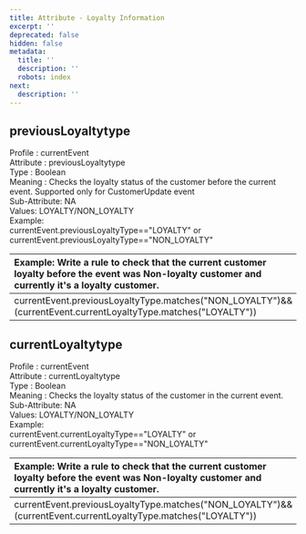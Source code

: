 ```yaml
---
title: Attribute - Loyalty Information
excerpt: ''
deprecated: false
hidden: false
metadata:
  title: ''
  description: ''
  robots: index
next:
  description: ''
---
```

## **previousLoyaltytype**

Profile : currentEvent\
Attribute : previousLoyaltytype\
Type : Boolean\
Meaning : Checks the loyalty status of the customer before the current event. Supported only for CustomerUpdate event\
Sub-Attribute: NA\
Values: LOYALTY/NON\_LOYALTY\
Example:\
currentEvent.previousLoyaltyType=="LOYALTY" or currentEvent.previousLoyaltyType=="NON\_LOYALTY" 

| Example: Write a rule to check that the current customer loyalty before the event  was Non-loyalty customer and currently it's a loyalty customer. |
| :------------------------------------------------------------------------------------------------------------------------------------------------- |
| currentEvent.previousLoyaltyType.matches("NON\_LOYALTY")&&(currentEvent.currentLoyaltyType.matches("LOYALTY"))                                     |

## **currentLoyaltytype**

Profile : currentEvent\
Attribute : currentLoyaltytype\
Type : Boolean\
Meaning : Checks the loyalty status of the customer in the current event.\
Sub-Attribute: NA\
Values: LOYALTY/NON\_LOYALTY\
Example:\
currentEvent.currentLoyaltyType=="LOYALTY" or currentEvent.currentLoyaltyType=="NON\_LOYALTY"

| Example: Write a rule to check that the current customer loyalty before the event  was Non-loyalty customer and currently it's a loyalty customer. |
| :------------------------------------------------------------------------------------------------------------------------------------------------- |
| currentEvent.previousLoyaltyType.matches("NON\_LOYALTY")&&(currentEvent.currentLoyaltyType.matches("LOYALTY"))                                     |
